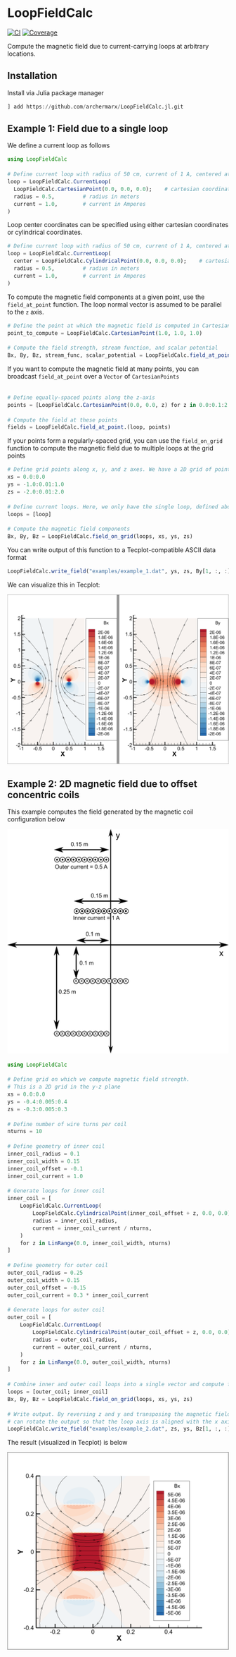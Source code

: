 # LoopFieldCalc

[![CI](https://github.com/archermarx/LoopFieldCalc.jl/actions/workflows/ci.yml/badge.svg)](https://github.com/archermarx/LoopFieldCalc.jl/actions/workflows/ci.yml)
[![Coverage](https://codecov.io/gh/archermarx/LoopFieldCalc.jl/branch/master/graph/badge.svg)](https://codecov.io/gh/archermarx/LoopFieldCalc.jl)

Compute the magnetic field due to current-carrying loops at arbitrary locations.

## Installation
Install via Julia package manager
```julia
] add https://github.com/archermarx/LoopFieldCalc.jl.git
```

## Example 1: Field due to a single loop

We define a current loop as follows

```julia
using LoopFieldCalc

# Define current loop with radius of 50 cm, current of 1 A, centered at the origin
loop = LoopFieldCalc.CurrentLoop(
  LoopFieldCalc.CartesianPoint(0.0, 0.0, 0.0);    # cartesian coordinates of the loop center
  radius = 0.5,         # radius in meters
  current = 1.0,        # current in Amperes
)
```

Loop center coordinates can be specified using either cartesian coordinates or cylindrical coordinates.

```julia
# Define current loop with radius of 50 cm, current of 1 A, centered at the origin
loop = LoopFieldCalc.CurrentLoop(
  center = LoopFieldCalc.CylindricalPoint(0.0, 0.0, 0.0);    # cartesian coordinates of the loop center
  radius = 0.5,         # radius in meters
  current = 1.0,        # current in Amperes
)
```

To compute the magnetic field components at a given point, use the `field_at_point` function. The loop normal vector is assumed to be parallel to the `z` axis.

```julia
# Define the point at which the magnetic field is computed in Cartesian space
point_to_compute = LoopFieldCalc.CartesianPoint(1.0, 1.0, 1.0)

# Compute the field strength, stream function, and scalar potential
Bx, By, Bz, stream_func, scalar_potential = LoopFieldCalc.field_at_point(loop, point_to_compute)
```

If you want to compute the magnetic field at many points, you can broadcast `field_at_point` over a `Vector` of `CartesianPoints`

```julia

# Define equally-spaced points along the z-axis
points = [LoopFieldCalc.CartesianPoint(0.0, 0.0, z) for z in 0.0:0.1:2.0]

# Compute the field at these points
fields = LoopFieldCalc.field_at_point.(loop, points)

```

If your points form a regularly-spaced grid, you can use the `field_on_grid` function to compute the magnetic field due to multiple loops at the grid points

```julia
# Define grid points along x, y, and z axes. We have a 2D grid of points in the y-z plane.
xs = 0.0:0.0
ys = -1.0:0.01:1.0
zs = -2.0:0.01:2.0

# Define current loops. Here, we only have the single loop, defined above
loops = [loop]

# Compute the magnetic field components
Bx, By, Bz = LoopFieldCalc.field_on_grid(loops, xs, ys, zs)
```

You can write output of this function to a Tecplot-compatible ASCII data format
```julia
LoopFieldCalc.write_field("examples/example_1.dat", ys, zs, By[1, :, :], Bz[1, :, :])
```

We can visualize this in Tecplot:

![](https://github.com/archermarx/LoopFieldCalc.jl/blob/master/examples/example_1.png)


## Example 2: 2D magnetic field due to offset concentric coils

This example computes the field generated by the magnetic coil configuration below

![](https://github.com/archermarx/LoopFieldCalc.jl/blob/master/examples/example_2_setup.png)

```julia
using LoopFieldCalc

# Define grid on which we compute magnetic field strength.
# This is a 2D grid in the y-z plane
xs = 0.0:0.0
ys = -0.4:0.005:0.4
zs = -0.3:0.005:0.3

# Define number of wire turns per coil
nturns = 10

# Define geometry of inner coil
inner_coil_radius = 0.1
inner_coil_width = 0.15
inner_coil_offset = -0.1
inner_coil_current = 1.0

# Generate loops for inner coil
inner_coil = [
    LoopFieldCalc.CurrentLoop(
        LoopFieldCalc.CylindricalPoint(inner_coil_offset + z, 0.0, 0.0)
        radius = inner_coil_radius,
        current = inner_coil_current / nturns,
    )
    for z in LinRange(0.0, inner_coil_width, nturns)
]

# Define geometry for outer coil
outer_coil_radius = 0.25
outer_coil_width = 0.15
outer_coil_offset = -0.15
outer_coil_current = 0.3 * inner_coil_current

# Generate loops for outer coil
outer_coil = [
    LoopFieldCalc.CurrentLoop(
        LoopFieldCalc.CylindricalPoint(outer_coil_offset + z, 0.0, 0.0)
        radius = outer_coil_radius,
        current = outer_coil_current / nturns,
    )
    for z in LinRange(0.0, outer_coil_width, nturns)
]

# Combine inner and outer coil loops into a single vector and compute field
loops = [outer_coil; inner_coil]
Bx, By, Bz = LoopFieldCalc.field_on_grid(loops, xs, ys, zs)

# Write output. By reversing z and y and transposing the magnetic field matrices, we
# can rotate the output so that the loop axis is aligned with the x axis
LoopFieldCalc.write_field("examples/example_2.dat", zs, ys, Bz[1, :, :]', By[1, :, :]')
```

The result (visualized in Tecplot) is below

![](https://github.com/archermarx/LoopFieldCalc.jl/blob/master/examples/example_2.png)

